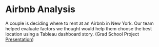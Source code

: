 # Airbnb Analysis
A couple is deciding where to rent at an Airbnb in New York. Our team helped evaluate factors we thought would help them choose the best location using a Tableau dashboard story. (Grad School Project [Presentation]())
